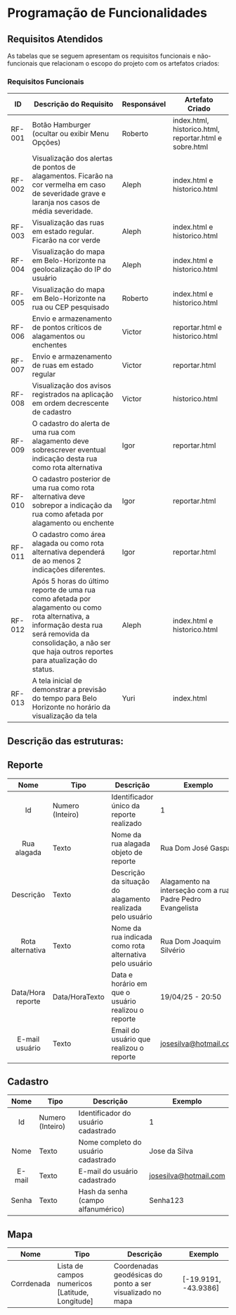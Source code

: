 # Programação de Funcionalidades

## Requisitos Atendidos

As tabelas que se seguem apresentam os requisitos funcionais e não-funcionais que relacionam o escopo do projeto com os artefatos criados:

### Requisitos Funcionais

|ID    | Descrição do Requisito | Responsável | Artefato Criado |
|------|------------------------|------------|-----------------|
|RF-001| Botão Hamburger (ocultar ou exibir Menu Opções) | Roberto | index.html, historico.html, reportar.html e sobre.html |
|RF-002| Visualização dos alertas de pontos de alagamentos. Ficarão na cor vermelha em caso de severidade grave e laranja nos casos de média severidade. | Aleph | index.html e historico.html |
|RF-003| Visualização das ruas em estado regular. Ficarão na cor verde | Aleph | index.html e historico.html |
|RF-004| Visualização do mapa em Belo-Horizonte na geolocalização do IP do usuário | Aleph | index.html e historico.html |
|RF-005| Visualização do mapa em Belo-Horizonte na rua ou CEP pesquisado | Roberto | index.html e historico.html |
|RF-006| Envio e armazenamento de pontos críticos de alagamentos ou enchentes | Victor | reportar.html e historico.html |
|RF-007| Envio e armazenamento de ruas em estado regular | Victor | reportar.html |
|RF-008| Visualização dos avisos registrados na aplicação em ordem decrescente de cadastro | Victor | historico.html |
|RF-009| O cadastro do alerta de uma rua com alagamento deve sobrescrever eventual indicação desta rua como rota alternativa | Igor | reportar.html |
|RF-010| O cadastro posterior de uma rua como rota alternativa deve sobrepor a indicação da rua como afetada por alagamento ou enchente | Igor | reportar.html |
|RF-011| O cadastro como área alagada ou como rota alternativa dependerá de ao menos 2 indicações diferentes. | Igor | reportar.html |
|RF-012| Após 5 horas do último reporte de uma rua como afetada por alagamento ou como rota alternativa, a informação desta rua será removida da consolidação, a não ser que haja outros reportes para atualização do status. | Aleph | index.html e historico.html |
|RF-013| A tela inicial de demonstrar a previsão do tempo para Belo Horizonte no horário da visualização da tela | Yuri | index.html |

## Descrição das estruturas:

## Reporte
|  **Nome**      | **Tipo**          | **Descrição**                             | **Exemplo**                                    |
|:--------------:|-------------------|-------------------------------------------|------------------------------------------------|
|   Id           | Numero (Inteiro)  | Identificador único da reporte realizado           | 1                                              |
| Rua alagada        | Texto             | Nome da rua alagada objeto de reporte                      | Rua Dom José Gaspar                                    |
| Descrição       | Texto             | Descrição da situação do alagamento realizada pelo usuário                       | Alagamento na interseção com a rua Padre Pedro Evangelista                            |
| Rota alternativa  | Texto  | Nome da rua indicada como rota alternativa pelo usuário | Rua Dom Joaquim Silvério                  |
| Data/Hora reporte  | Data/HoraTexto  | Data e horário em que o usuário realizou o reporte | 19/04/25 - 20:50                  |
| E-mail usuário  | Texto  | Email do usuário que realizou o reporte | josesilva@hotmail.com                  |

## Cadastro
|  **Nome**      | **Tipo**          | **Descrição**                             | **Exemplo**                                    |
|:--------------:|-------------------|-------------------------------------------|------------------------------------------------|
|   Id           | Numero (Inteiro)  | Identificador do usuário cadastrado           | 1                                              |
| Nome       | Texto             | Nome completo do usuário cadastrado                      | Jose da Silva                                    |
| E-mail       | Texto             | E-mail do usuário cadastrado                       | josesilva@hotmail.com
| Senha  | Texto | Hash da senha (campo alfanumérico) | Senha123                  |

## Mapa
|  **Nome**      | **Tipo**          | **Descrição**                             | **Exemplo**                                    |
|:--------------:|-------------------|-------------------------------------------|------------------------------------------------|
|   Corrdenada           | Lista de campos numericos [Latitude, Longitude]  | Coordenadas geodésicas do ponto a ser visualizado no mapa           | [-19.9191, -43.9386]                                              |
